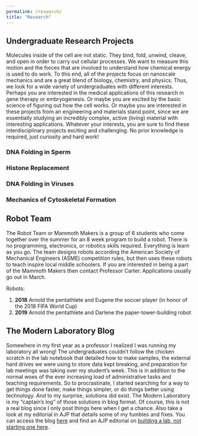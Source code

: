 ```yaml
---
permalink: /research/
title: "Research"
---
```


## Undergraduate Research Projects

Molecules inside of the cell are not static. They bind, fold, unwind, cleave, and open in order to carry out cellular processes. We want to measure this motion and the forces that are involved to understand how chemical energy is used to do work. To this end, all of the projects focus on nanoscale mechanics and are a great blend of biology, chemistry, and physics. Thus, we look for a wide variety of undergraduates with different interests. Perhaps you are interested in the medical applications of this research in gene therapy or embryogenesis. Or maybe you are excited by the basic science of figuring out how the cell works. Or maybe you are interested in these projects from an engineering and materials stand point, since we are essentially studying an incredibly complex, active (living) material with interesting applications. Whatever your interests, you are sure to find these interdisciplinary projects exciting and challenging. No prior knowledge is required, just curiosity and hard work!

### DNA Folding in Sperm

### Histone Replacement

### DNA Folding in Viruses

### Mechanics of Cytoskeletal Formation

## Robot Team

The Robot Team or Mammoth Makers is a group of 6 students who come together over the summer for an 8 week program to build a robot. There is no programming, electronics, or robotics skills required. Everything is learn as you go. The team designs robots according the American Society of Mechanical Engineers (ASME) competition rules, but then uses these robots to teach inspire local middle schoolers. If you are interested in being a part of the Mammoth Makers then contact Professor Carter. Applications usually go out in March.

Robots:

1. **2018** Arnold the pentathlete and Eugene the soccer player (in honor of the 2018 FIFA World Cup)
2. **2019** Arnold the pentathlete and Darlene the paper-tower-building robot

## The Modern Laboratory Blog

Somewhere in my first year as a professor I realized I was running my laboratory all wrong! The undergraduates couldn’t follow the chicken scratch in the lab notebook that detailed how to make samples, the external hard drives we were using to store data kept breaking, and preparation for lab meetings was taking over my student’s week. This is in addition to the normal woes of the ever increasing load of administrative tasks and teaching requirements. So to procrastinate, I started searching for a way to get things done faster, make things simpler, or do things better using technology. And to my surprise, solutions did exist. The Modern Laboratory is my “captain’s log” of those solutions in blog format. Of course, this is not a real blog since I only post things here when I get a chance. Also take a look at my editorial in AJP that details some of my fumbles and fixes. You can access the blog [here](https://themodernlaboratory.wordpress.com/) and find an AJP editorial on [building a lab, not starting one here](https://aapt.scitation.org/doi/10.1119/1.5100108).
